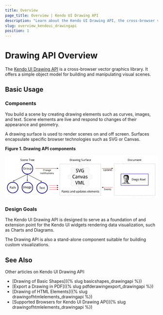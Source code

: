 ```yaml
---
title: Overview
page_title: Overview | Kendo UI Drawing API
description: "Learn about the Kendo UI Drawing API, the cross-browser vector graphics library of the framework."
slug: overview_kendoui_drawingapi
position: 1
---
```


# Drawing API Overview

The [Kendo UI Drawing API](http://demos.telerik.com/kendo-ui/drawing/index) is a cross-browser vector graphics library. It offers a simple object model for building and manipulating visual scenes.

## Basic Usage

### Components

You build a scene by creating drawing elements such as curves, images, and text. Scene elements are live and respond to changes of their appearance and geometry.

A drawing surface is used to render scenes on and off screen. Surfaces encapsulate specific browser technologies such as SVG or Canvas.

**Figure 1. Drawing API components**

![Drawing API Components](images/components.png)

### Design Goals

The Kendo UI Drawing API is designed to serve as a foundation of and extension point for the Kendo UI widgets rendering data visualization, such as Charts and Diagrams.

The Drawing API is also a stand-alone component suitable for building custom visualizations.

## See Also

Other articles on Kendo UI Drawing API:

* [Drawing of Basic Shapes]({% slug basicshapes_drawingapi %})
* [Export a Drawing in PDF]({% slug pdfderawingexport_drawingapi %})
* [Drawing of HTML Elements]({% slug drawingofhtmlelements_drawingapi %})
* [Supported Browsers for Kendo UI Drawing API]({% slug drawingofhtmlelements_drawingapi %})
